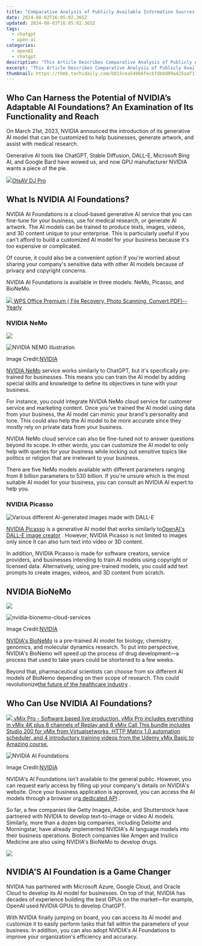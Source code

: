 ```yaml
---
title: "Comparative Analysis of Publicly Available Information Sources: Traditional and Contemporary Models"
date: 2024-08-02T16:05:02.365Z
updated: 2024-08-03T16:05:02.365Z
tags:
  - chatgpt
  - open-ai
categories:
  - openAI
  - chatgpt
description: "This Article Describes Comparative Analysis of Publicly Available Information Sources: Traditional and Contemporary Models"
excerpt: "This Article Describes Comparative Analysis of Publicly Available Information Sources: Traditional and Contemporary Models"
thumbnail: https://thmb.techidaily.com/b815cea54066fecbfdb8d09a425aaf17a53c85016a043f7f7cbe8c68c234f33d.png
---
```


## Who Can Harness the Potential of NVIDIA’s Adaptable AI Foundations? An Examination of Its Functionality and Reach

 On March 21st, 2023, NVIDIA announced the introduction of its generative AI model that can be customized to help businesses, generate artwork, and assist with medical research.

 Generative AI tools like ChatGPT, Stable Diffusion, DALL-E, Microsoft Bing AI, and Google Bard have wowed us, and now GPU manufacturer NVIDIA wants a piece of the pie.

<!-- affiliate ads begin -->
<a href="https://otszone.ots7.com/order/checkout.php?PRODS=4713321&QTY=1&AFFILIATE=108875&CART=1"><img src="https://green.ots7.com/screenshots/OtsAV/OtsAVDJ1.90-300x188.jpg" border="0">OtsAV DJ Pro</a>
<!-- affiliate ads end -->
## What Is NVIDIA AI Foundations?

 NVIDIA AI Foundations is a cloud-based generative AI service that you can fine-tune for your business, use for medical research, or generate AI artwork. The AI models can be trained to produce texts, images, videos, and 3D content unique to your enterprise. This is particularly useful if you can't afford to build a customized AI model for your business because it's too expensive or complicated.

 Of course, it could also be a convenient option if you're worried about sharing your company's sensitive data with other AI models because of privacy and copyright concerns.

 NVIDIA AI Foundations is available in three models: NeMo, Picasso, and BioNeMo.

<!-- affiliate ads begin -->
<a href="https://secure.2checkout.com/order/checkout.php?PRODS=38729081&QTY=1&AFFILIATE=108875&CART=1"><img src="https://website-prod.cache.wpscdn.com/img/wps-office-pdf-editor-1x.890dbda.png" border="0">
WPS Office Premium ( File Recovery, Photo Scanning, Convert PDF)--Yearly</a>
<!-- affiliate ads end -->
### NVIDIA NeMo

<!-- affiliate ads begin -->
<a href="https://secure.2checkout.com/order/checkout.php?PRODS=37100474&QTY=1&AFFILIATE=108875&CART=1"><img src="https://awario.com/images/pages/index/img-leads-1280@1x.avif" border="0"></a>
<!-- affiliate ads end -->
![NVIDIA NEMO illustration ](https://static1.makeuseofimages.com/wordpress/wp-content/uploads/2023/03/nvidia-nemo.jpg)

 Image Credit:[NVIDIA](https://nvidianews.nvidia.com/news/nvidia-brings-large-language-ai-models-to-enterprises-worldwide)

[NVIDIA NeMo](https://www.nvidia.com/en-us/gpu-cloud/nemo-llm-service/) service works similarly to ChatGPT, but it's specifically pre-trained for businesses. This means you can train the AI model by adding special skills and knowledge to define its objectives in tune with your business.

 For instance, you could integrate NVIDIA NeMo cloud service for customer service and marketing content. Once you've trained the AI model using data from your business, the AI model can mimic your brand's personality and tone. This could also help the AI model to be more accurate since they mostly rely on private data from your business.

 NVIDIA NeMo cloud service can also be fine-tuned not to answer questions beyond its scope. In other words, you can customize the AI model to only help with queries for your business while locking out sensitive topics like politics or religion that are irrelevant to your business.

 There are five NeMo models available with different parameters ranging from 8 billion parameters to 530 billion. If you're unsure which is the most suitable AI model for your business, you can consult an NVIDIA AI expert to help you.

### NVIDIA Picasso

![Various different AI-generated images made with DALL-E](https://static1.makeuseofimages.com/wordpress/wp-content/uploads/2023/02/dall-e-ai-generated-image-gallery.jpg)

[NVIDIA Picasso](https://www.nvidia.com/en-us/gpu-cloud/picasso/) is a generative AI model that works similarly to[OpenAI's DALL-E image creator](https://www.makeuseof.com/what-is-dall-e-ai-image-generator/) . However, NVIDIA Picasso is not limited to images only since it can also turn text into video or 3D content.

 In addition, NVIDIA Picasso is made for software creators, service providers, and businesses intending to train AI models using copyright or licensed data. Alternatively, using pre-trained models, you could add text prompts to create images, videos, and 3D content from scratch.

## NVIDIA BioNeMo

<!-- affiliate ads begin -->
<a href="https://secure.2checkout.com/order/checkout.php?PRODS=4940312&QTY=1&AFFILIATE=108875&CART=1"><img src="https://secure.avangate.com/images/merchant/333ac5d90817d69113471fbb6e531bee/sps-partnership-728x90eng.png" border="0"></a>
<!-- affiliate ads end -->
![nvidia-bionemo-cloud-services](https://static1.makeuseofimages.com/wordpress/wp-content/uploads/2023/03/nvidia-bionemo-cloud-services.jpg)

 Image Credit:[NVIDIA](https://nvidianews.nvidia.com/news/nvidia-unveils-large-language-models-and-generative-ai-services-to-advance-life-sciences-r-d)

[NVIDIA's BioNeMo](https://nvidianews.nvidia.com/news/nvidia-unveils-large-language-models-and-generative-ai-services-to-advance-life-sciences-r-d) is a pre-trained AI model for biology, chemistry, genomics, and molecular dynamics research. To put into perspective, NVIDIA's BioNemo will speed up the process of drug development—a process that used to take years could be shortened to a few weeks.

 Beyond that, pharmaceutical scientists can choose from six different AI models of BioNemo depending on their scope of research. This could revolutionize[the future of the healthcare industry](https://www.makeuseof.com/ai-will-power-future-healthcare/) .

## Who Can Use NVIDIA AI Foundations?

<!-- affiliate ads begin -->
<a href="https://secure.2checkout.com/order/checkout.php?PRODS=30901410&QTY=1&AFFILIATE=108875&CART=1"> <img src="https://secure.avangate.com/images/merchant/ce9a6fb2becc2d235e62b125e9260102/products/copy_1_copy_vMixCallScreenshot1-large.jpg" border="0"> vMix Pro - Software based live production. vMix Pro includes everything in vMix 4K plus 8 channels of Replay and 8 vMix Call 
This bundle includes Studio 200 for vMix from Virtualsetworks, HTTP Matrix 1.0 automation scheduler, and 4 introductory training videos from the Udemy vMix Basic to Amazing course. </a>
<!-- affiliate ads end -->
![NVIDIA AI Foundations ](https://static1.makeuseofimages.com/wordpress/wp-content/uploads/2023/03/nvidia-ai-foundations.png)

 Image Credit:[NVIDIA](https://nvidianews.nvidia.com/news/nvidia-brings-generative-ai-to-worlds-enterprises-with-cloud-services-for-creating-large-language-and-visual-models)

 NVIDIA's AI Foundations isn't available to the general public. However, you can request early access by filling up your company's details on NVIDIA's website. Once your business application is approved, you can access the AI models through a browser or[a dedicated API](https://www.makeuseof.com/what-is-api/) .

 So far, a few companies like Getty Images, Adobe, and Shutterstock have partnered with NVIDIA to develop text-to-image or video AI models. Similarly, more than a dozen big companies, including Deloitte and Morningstar, have already implemented NVIDIA's AI language models into their business operations. Biotech companies like Amgen and Insilico Medicine are also using NVIDIA's BioNeMo to develop drugs.

<!-- affiliate ads begin -->
<a href="https://secure.2checkout.com/order/checkout.php?PRODS=2201613&QTY=1&AFFILIATE=108875&CART=1"><img src="https://www.macdvdripperpro.com/images/devices-3.png" border="0"></a>
<!-- affiliate ads end -->
## NVIDIA'S AI Foundation is a Game Changer

 NVIDIA has partnered with Microsoft Azure, Google Cloud, and Oracle Cloud to develop its AI model for businesses. On top of that, NVIDIA has decades of experience building the best GPUs on the market—for example, OpenAI used NVIDIA GPUs to develop ChatGPT.

 With NVIDIA finally jumping on board, you can access its AI model and customize it to easily perform tasks that fall within the parameters of your business. In addition, you can also adopt NVIDIA's AI Foundations to improve your organization's efficiency and accuracy.


<ins class="adsbygoogle"
     style="display:block"
     data-ad-format="autorelaxed"
     data-ad-client="ca-pub-7571918770474297"
     data-ad-slot="1223367746"></ins>



<ins class="adsbygoogle"
     style="display:block"
     data-ad-client="ca-pub-7571918770474297"
     data-ad-slot="8358498916"
     data-ad-format="auto"
     data-full-width-responsive="true"></ins>
